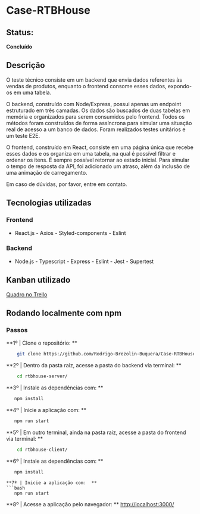 # Case-RTBHouse

## Status:
**Concluído**

## Descrição
O teste técnico consiste em um backend que envia dados referentes às vendas de produtos, enquanto o frontend consome esses dados, expondo-os em uma tabela.

O backend, construído com Node/Express, possui apenas um endpoint estruturado em três camadas. Os dados são buscados de duas tabelas em memória e organizados para serem consumidos pelo frontend. Todos os métodos foram construídos de forma assíncrona para simular uma situação real de acesso a um banco de dados. Foram realizados testes unitários e um teste E2E.

O frontend, construído em React, consiste em uma página única que recebe esses dados e os organiza em uma tabela, na qual é possível filtrar e ordenar os itens. É sempre possível retornar ao estado inicial. Para simular o tempo de resposta da API, foi adicionado um atraso, além da inclusão de uma animação de carregamento.

Em caso de dúvidas, por favor, entre em contato.

## Tecnologias utilizadas
### Frontend 
- React.js - Axios - Styled-components - Eslint

### Backend 
- Node.js - Typescript - Express - Eslint - Jest - Supertest

## Kanban utilizado
[Quadro no Trello](https://trello.com/b/7OrNGHoE/case-rtb-house-rodrigo-brezolin)

## Rodando localmente com npm  

### Passos
**1º | Clone o repositório: **
```bash
    git clone https://github.com/Rodrigo-Brezolin-Buquera/Case-RTBHouse.git
```
**2º | Dentro da pasta raiz, acesse a pasta do backend via terminal: **
```bash
    cd rtbhouse-server/ 
```
**3º | Instale as dependências com: **
```bash
   npm install
```
**4º | Inicie a aplicação com: **
```bash
   npm run start
```
**5º | Em outro terminal, ainda na pasta raiz, acesse a pasta do frontend via terminal: **
```bash
    cd rtbhouse-client/
```
**6º | Instale as dependências com: **
```bash
   npm install
```  
```
**7º | Inicie a aplicação com:  **
```bash
   npm run start
``` 
**8º | Acesse a aplicação pelo navegador:  **
[http://localhost:3000/](http://localhost:3000/)
